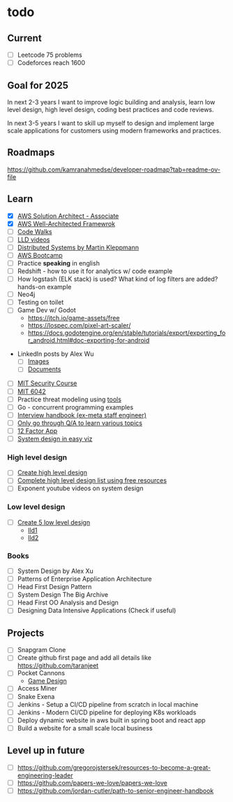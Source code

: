 # todo

## Current
- [ ] Leetcode 75 problems
- [ ] Codeforces reach 1600

## Goal for 2025
In next 2-3 years I want to improve logic building and analysis, learn low level design, high level design, coding best practices and code reviews.

In next 3-5 years I want to skill up myself to design and implement large scale applications for customers using modern frameworks and practices.

## Roadmaps
https://github.com/kamranahmedse/developer-roadmap?tab=readme-ov-file

## Learn
- [x] [AWS Solution Architect - Associate](https://www.credly.com/badges/4d30b63f-827f-4e8e-a073-fdca5e94f5c2/linked_in_profile)
- [x] [AWS Well-Architected Framewrok](https://docs.aws.amazon.com/wellarchitected/latest/framework/welcome.html)
- [ ] [Code Walks](https://www.youtube.com/playlist?list=PLrhzvIcii6GOJwiBjCRX_s0owE91KLtgu)
- [ ] [LLD videos](https://www.youtube.com/playlist?list=PL6W8uoQQ2c61X_9e6Net0WdYZidm7zooW&feature=shared)
- [ ] [Distributed Systems by Martin Kleppmann](https://youtube.com/playlist?list=PLeKd45zvjcDFUEv_ohr_HdUFe97RItdiB&feature=shared)
- [ ] [AWS Bootcamp](https://youtu.be/zA8guDqfv40?feature=shared)
- [ ] Practice **speaking** in english
- [ ] Redshift - how to use it for analytics w/ code example
- [ ] How logstash (ELK stack) is used? What kind of log filters are added? hands-on example
- [ ] Neo4j
- [ ] Testing on toilet
- [ ] Game Dev w/ Godot
  - https://itch.io/game-assets/free
  - https://lospec.com/pixel-art-scaler/
  - https://docs.godotengine.org/en/stable/tutorials/export/exporting_for_android.html#doc-exporting-for-android
- LinkedIn posts by Alex Wu
  - [ ] [Images](https://www.linkedin.com/in/alexxubyte/recent-activity/images/)
  - [ ] [Documents](https://www.linkedin.com/in/alexxubyte/recent-activity/documents/)
- [ ] [MIT Security Course](https://www.youtube.com/playlist?list=PLUl4u3cNGP62K2DjQLRxDNRi0z2IRWnNh)
- [ ] [MIT 6042](https://www.youtube.com/playlist?list=PLUl4u3cNGP6317WaSNfmCvGym2ucw3oGp)
- [ ] Practice threat modeling using [tools](https://online.visual-paradigm.com/diagrams/features/threat-modeling-tool/)
- [ ] Go - concurrent programming examples
- [ ] [Interview handbook (ex-meta staff engineer)](https://www.techinterviewhandbook.org/software-engineering-interview-guide/)
- [ ] [Only go through Q/A to learn various topics](https://github.com/bregman-arie/devops-exercises?tab=readme-ov-file#operating-system)
- [ ] [12 Factor App](https://12factor.net/)
- [ ] [System design in easy viz](https://github.com/ByteByteGoHq/system-design-101)

### High level design
- [ ] [Create high level design](https://github.com/naman09/todo/blob/main/design.md)
- [ ] [Complete high level design list using free resources](https://github.com/ashishps1/awesome-system-design-resources?tab=readme-ov-file)
- [ ] Exponent youtube videos on system design

### Low level design
- [ ] [Create 5 low level design](https://github.com/naman09/todo/blob/main/design.md) 
  - [lld1](https://github.com/prasadgujar/low-level-design-primer) 
  - [lld2](https://github.com/tssovi/grokking-the-object-oriented-design-interview)
  
### Books
  - [ ] System Design by Alex Xu
  - [ ] Patterns of Enterprise Application Architecture
  - [ ] Head First Design Pattern
  - [ ] System Design The Big Archive
  - [ ] Head First OO Analysis and Design
  - [ ] Designing Data Intensive Applications (Check if useful)

## Projects
- [ ] Snapgram Clone
- [ ] Create github first page and add all details like https://github.com/taranjeet
- [ ] Pocket Cannons
  - [Game Design](https://docs.google.com/document/d/19E7D5ehD7H2gMnAsWDlhHeKCa2GF0cEnpj66-2CyTQA/edit)
- [ ] Access Miner
- [ ] Snake Exena
- [ ] Jenkins - Setup a CI/CD pipeline from scratch in local machine
- [ ] Jenkins - Modern CI/CD pipeline for deploying K8s workloads
- [ ] Deploy dynamic website in aws built in spring boot and react app
- [ ] Build a website for a small scale local business

## Level up in future
- [ ] https://github.com/gregorojstersek/resources-to-become-a-great-engineering-leader
- [ ] https://github.com/papers-we-love/papers-we-love
- [ ] https://github.com/jordan-cutler/path-to-senior-engineer-handbook
